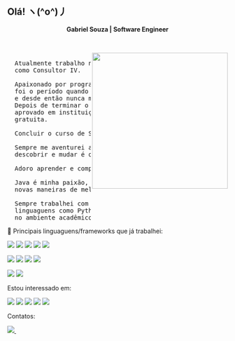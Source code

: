 ## Olá! ヽ(^o^)丿

<!-- Title -->
<div align="center">
  <p>
    <strong>Gabriel Souza | Software Engineer</strong>
  </p>
</div>

&nbsp;

 <a href="#">
    <img width="310" align="right" src="https://mir-s3-cdn-cf.behance.net/project_modules/max_1200/f4b50571097767.5bb9fee9d515c.gif" /> 
 </a>

<pre align="justify">

  Atualmente trabalho na <a href="https://www.prodeb.ba.gov.br/" target="_blank">Prodeb💙</a>
  como Consultor IV.

  Apaixonado por programação desde os 17 anos,
  foi o período quando iniciei um curso de algoritmos 
  e desde então nunca mais parei de estudar assuntos relacionados.
  Depois de terminar o ensino médio, logo fiz o enem, no qual fui
  aprovado em instituições públicas e privada para estudar de forma
  gratuita.

  Concluir o curso de Sistema de Informação em 2023.

  Sempre me aventurei a criar/aprender coisas,
  descobrir e mudar é o que me move.

  Adoro aprender e compartilhar conhecimentos.

  Java é minha paixão, estou sempre procurando
  novas maneiras de melhorar meu código.

  Sempre trabalhei com Java, mas também já tive contato com outras 
  linguaguens como Python no escopo corporativo e c++ 
  no ambiente acadêmico.
</pre>

<div>
   🔭 Principais linguaguens/frameworks que já trabalhei:
  <p>
    <img src="https://img.shields.io/badge/java-%23ED8B00.svg?style=for-the-badge&logo=openjdk&logoColor=white" /> 
    <img src="https://img.shields.io/badge/Spring-6DB33F?style=for-the-badge&logo=spring&logoColor=white" /> 
    <img src="https://img.shields.io/badge/JavaScript-F7DF1E?style=for-the-badge&logo=javascript&logoColor=black" /> 
    <img src="https://img.shields.io/badge/Vue.js-35495E?style=for-the-badge&logo=vuedotjs&logoColor=4FC08D" />
    <img src="https://img.shields.io/badge/Angular-DD0031?style=for-the-badge&logo=angular&logoColor=white%20https://img.shields.io/badge/Spring_Boot-F2F4F9?style=for-the-badge&logo=spring-boot" />
  </p>
  <p>
    <img src="https://img.shields.io/badge/Oracle-F80000?style=for-the-badge&logo=oracle&logoColor=white" />
    <img src="https://img.shields.io/badge/jquery-%230769AD.svg?style=for-the-badge&logo=jquery&logoColor=white" />
    <img src="https://img.shields.io/badge/docker-%230db7ed.svg?style=for-the-badge&logo=docker&logoColor=white" />
    <img src="https://img.shields.io/badge/typescript-%23007ACC.svg?style=for-the-badge&logo=typescript&logoColor=white" />
   
  </p>
  <p>
    <img src="https://img.shields.io/badge/Apache%20Kafka-000?style=for-the-badge&logo=apachekafka" /> 
     <img src="https://img.shields.io/badge/apache%20tomcat-%23F8DC75.svg?style=for-the-badge&logo=apache-tomcat&logoColor=black" />
  </p>
  Estou interessado em:
   <p>
    <img src="https://img.shields.io/badge/kotlin-%237F52FF.svg?style=for-the-badge&logo=kotlin&logoColor=white" /> 
    <img src="https://img.shields.io/badge/AWS-%23FF9900.svg?style=for-the-badge&logo=amazon-aws&logoColor=white" />
    <img src="https://img.shields.io/badge/Rabbitmq-FF6600?style=for-the-badge&logo=rabbitmq&logoColor=white" />
    <img src="https://img.shields.io/badge/python-3670A0?style=for-the-badge&logo=python&logoColor=ffdd54" />
    <img src="https://img.shields.io/badge/c%23-%23239120.svg?style=for-the-badge&logo=csharp&logoColor=white" />
    
    
     
   </p>

   Contatos:
  <p>
    <a href="https://www.linkedin.com/in/gabriel-mendes-3a668917b/">
      <img src="https://img.shields.io/badge/linkedin-%230077B5.svg?&style=for-the-badge&logo=linkedin&logoColor=white" />
    </a>&nbsp;
  </p>
</div>
